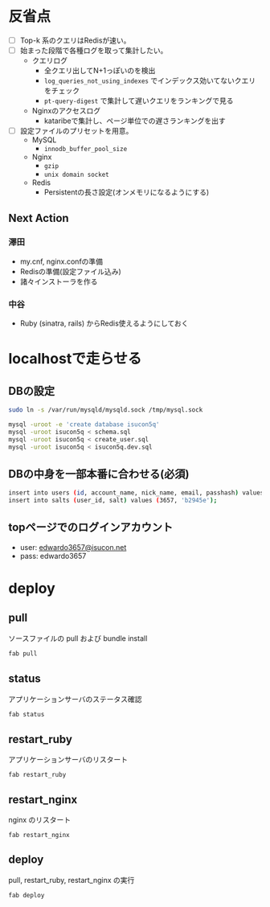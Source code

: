 # 反省点

- [ ] Top-k 系のクエリはRedisが速い。
- [ ] 始まった段階で各種ログを取って集計したい。
    - クエリログ
        - 全クエリ出してN+1っぽいのを検出
        - `log_queries_not_using_indexes` でインデックス効いてないクエリをチェック
        - `pt-query-digest` で集計して遅いクエリをランキングで見る
    - Nginxのアクセスログ
        - kataribeで集計し、ページ単位での遅さランキングを出す
- [ ] 設定ファイルのプリセットを用意。
    - MySQL
       - `innodb_buffer_pool_size`
    - Nginx
       - `gzip`
       - `unix domain socket`
    - Redis
       - Persistentの長さ設定(オンメモリになるようにする)

## Next Action

### 澤田

- my.cnf, nginx.confの準備
- Redisの準備(設定ファイル込み)
- 諸々インストーラを作る

### 中谷

- Ruby (sinatra, rails) からRedis使えるようにしておく


# localhostで走らせる

## DBの設定

```bash
sudo ln -s /var/run/mysqld/mysqld.sock /tmp/mysql.sock
```

```bash
mysql -uroot -e 'create database isucon5q'
mysql -uroot isucon5q < schema.sql
mysql -uroot isucon5q < create_user.sql
mysql -uroot isucon5q < isucon5q.dev.sql
```

## DBの中身を一部本番に合わせる(必須)

```bash
insert into users (id, account_name, nick_name, email, passhash) values(3657, 'edwardo3657', 'タダハル', 'edwardo3657@isucon.net', '5f3f6cb518fc304c5014a494e39ce12a4e4567733158b3aca9cd3861936ec92ea86f62fcf2997b380db48dc8877b1268f90138b4d365889f956f72424b36a14b');
insert into salts (user_id, salt) values (3657, 'b2945e');
```

## topページでのログインアカウント

- user: edwardo3657@isucon.net
- pass: edwardo3657

# deploy


## pull

ソースファイルの pull および bundle install

```bash
fab pull
```

## status

アプリケーションサーバのステータス確認

```bash
fab status
```

## restart_ruby

アプリケーションサーバのリスタート

```
fab restart_ruby
```

## restart_nginx

nginx のリスタート

```
fab restart_nginx
```

## deploy

pull, restart_ruby, restart_nginx の実行

```
fab deploy
```

